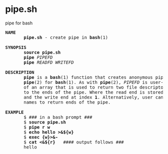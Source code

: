 # pipe.sh
pipe for bash

<pre>
<strong>NAME</strong>
       <strong>pipe.sh</strong> - create pipe in <strong>bash</strong>(1)

<strong>SYNOPSIS</strong>
       <strong>source</strong> <strong>pipe.sh</strong>
       <strong>pipe</strong> <em>PIPEFD</em>
       <strong>pipe</strong> <em>READFD</em> <em>WRITEFD</em>

<strong>DESCRIPTION</strong>
       <strong>pipe</strong> is a <strong>bash</strong>(1) function that creates anonymous pipe, it is like
       <strong>pipe</strong>(2) for <strong>bash</strong>(1). As with <strong>pipe</strong>(2), <em>PIPEFD</em> is user-supplied name
       of an array that is used to return two file descriptors referring
       to the ends of the pipe. Where the read end is stored at index <strong>0</strong>,
       and the write end at index <strong>1</strong>. Alternatively, user can supply two
       names to return ends of the pipe.

<strong>EXAMPLE</strong>
       $ ### in a bash prompt ###
       $ <strong>source pipe.sh</strong>
       $ <strong>pipe r w</strong>
       $ <strong>echo hello >&${w}</strong>
       $ <strong>exec {w}>&-</strong>
       $ <strong>cat <&${r}</strong>   #### output follows ###
       hello
</pre>

